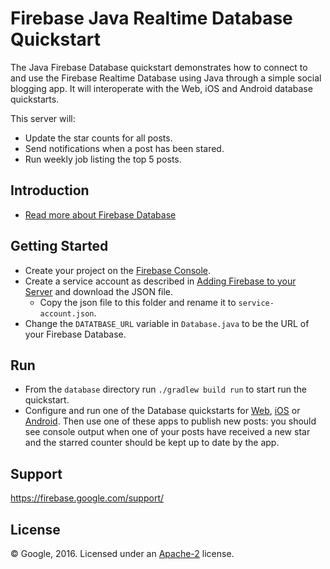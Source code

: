 Firebase Java Realtime Database Quickstart
==========================================

The Java Firebase Database quickstart demonstrates how to connect to and use the Firebase Realtime Database using Java through a simple social blogging app. It will interoperate with the Web, iOS and Android database quickstarts.

This server will:
 - Update the star counts for all posts.
 - Send notifications when a post has been stared.
 - Run weekly job listing the top 5 posts.

Introduction
------------

- [Read more about Firebase Database](https://firebase.google.com/docs/database/)

Getting Started
---------------

- Create your project on the [Firebase Console](https://console.firebase.google.com).
- Create a service account as described in [Adding Firebase to your Server](https://firebase.google.com/docs/server/setup) and download the JSON file.
  - Copy the json file to this folder and rename it to `service-account.json`.
- Change the `DATATBASE_URL` variable in `Database.java` to be the URL of your Firebase Database.


Run
--------------
- From the `database` directory run `./gradlew build run` to start run the quickstart.
- Configure and run one of the Database quickstarts for [Web](https://github.com/firebase/quickstart-js/tree/master/database),
  [iOS](https://github.com/firebase/quickstart-ios/tree/master/database) or
  [Android](https://github.com/firebase/quickstart-android/tree/master/database).
  Then use one of these apps to publish new posts: you should see console output when one of your posts have
  received a new star and the starred counter should be kept up to date by the app.

Support
-------

https://firebase.google.com/support/

License
-------

© Google, 2016. Licensed under an [Apache-2](../LICENSE) license.
